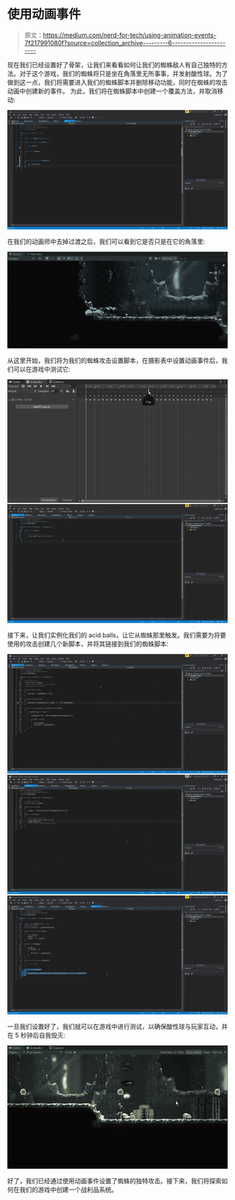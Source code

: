 # 使用动画事件

> 原文：<https://medium.com/nerd-for-tech/using-animation-events-7f217991080f?source=collection_archive---------6----------------------->

现在我们已经设置好了骨架，让我们来看看如何让我们的蜘蛛敌人有自己独特的方法。对于这个游戏，我们的蜘蛛将只是坐在角落里无所事事，并发射酸性球。为了做到这一点，我们将需要进入我们的蜘蛛脚本并删除移动功能，同时在蜘蛛的攻击动画中创建新的事件。
为此，我们将在蜘蛛脚本中创建一个覆盖方法，并取消移动:

![](img/cbe06aaf6ce2a4e9911d61e96fe6875b.png)

在我们的动画师中去掉过渡之后，我们可以看到它是否只是在它的角落里:

![](img/4489b0416475ce21efdd3c58c4ecffc0.png)

从这里开始，我们将为我们的蜘蛛攻击设置脚本，在摄影表中设置动画事件后，我们可以在游戏中测试它:

![](img/ce4417fc7e2fff33bcd5b20e3f1efa27.png)![](img/1eac359faec45031dfa2903d79230056.png)

接下来，让我们实例化我们的 acid balls，让它从蜘蛛那里触发。我们需要为将要使用的攻击创建几个新脚本，并将其链接到我们的蜘蛛脚本:

![](img/3d37ed34b6743311a85899791991d327.png)![](img/edb06ba0bc7b8571d029a6f358ab6e53.png)![](img/c8909cc7a5b18757d4a018db95de2774.png)

一旦我们设置好了，我们就可以在游戏中进行测试，以确保酸性球与玩家互动，并在 5 秒钟后自我毁灭:

![](img/9430f0b35c933c48bae215093c19f4d9.png)

好了，我们已经通过使用动画事件设置了蜘蛛的独特攻击。接下来，我们将探索如何在我们的游戏中创建一个战利品系统。